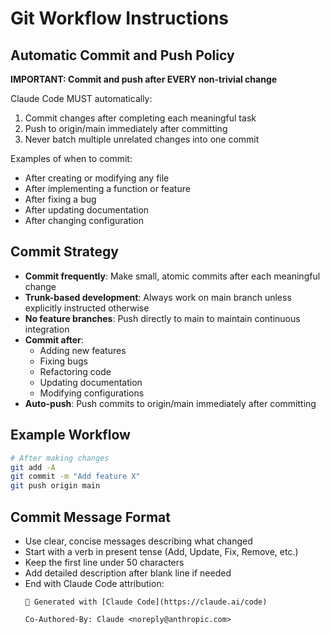 # Git Workflow Instructions

## Automatic Commit and Push Policy

**IMPORTANT: Commit and push after EVERY non-trivial change**

Claude Code MUST automatically:
1. Commit changes after completing each meaningful task
2. Push to origin/main immediately after committing
3. Never batch multiple unrelated changes into one commit

Examples of when to commit:
- After creating or modifying any file
- After implementing a function or feature
- After fixing a bug
- After updating documentation
- After changing configuration

## Commit Strategy
- **Commit frequently**: Make small, atomic commits after each meaningful change
- **Trunk-based development**: Always work on main branch unless explicitly instructed otherwise
- **No feature branches**: Push directly to main to maintain continuous integration
- **Commit after**: 
  - Adding new features
  - Fixing bugs
  - Refactoring code
  - Updating documentation
  - Modifying configurations
- **Auto-push**: Push commits to origin/main immediately after committing

## Example Workflow
```bash
# After making changes
git add -A
git commit -m "Add feature X"
git push origin main
```

## Commit Message Format
- Use clear, concise messages describing what changed
- Start with a verb in present tense (Add, Update, Fix, Remove, etc.)
- Keep the first line under 50 characters
- Add detailed description after blank line if needed
- End with Claude Code attribution:
  ```
  🤖 Generated with [Claude Code](https://claude.ai/code)
  
  Co-Authored-By: Claude <noreply@anthropic.com>
  ```